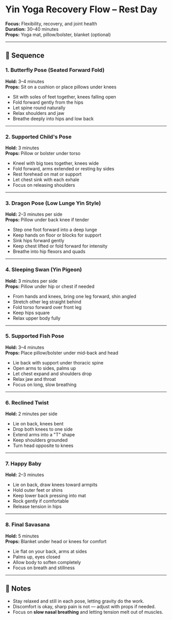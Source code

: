 # Yin Yoga Recovery Flow – Rest Day

**Focus:** Flexibility, recovery, and joint health  
**Duration:** 30–40 minutes  
**Props:** Yoga mat, pillow/bolster, blanket (optional)

---

## 🧘 Sequence

### 1. Butterfly Pose (Seated Forward Fold)
**Hold:** 3–4 minutes  
**Props:** Sit on a cushion or place pillows under knees
- Sit with soles of feet together, knees falling open
- Fold forward gently from the hips
- Let spine round naturally
- Relax shoulders and jaw
- Breathe deeply into hips and low back

---

### 2. Supported Child's Pose
**Hold:** 3 minutes  
**Props:** Pillow or bolster under torso
- Kneel with big toes together, knees wide
- Fold forward, arms extended or resting by sides
- Rest forehead on mat or support
- Let chest sink with each exhale
- Focus on releasing shoulders

---

### 3. Dragon Pose (Low Lunge Yin Style)
**Hold:** 2–3 minutes per side  
**Props:** Pillow under back knee if tender
- Step one foot forward into a deep lunge
- Keep hands on floor or blocks for support
- Sink hips forward gently
- Keep chest lifted or fold forward for intensity
- Breathe into hip flexors and quads

---

### 4. Sleeping Swan (Yin Pigeon)
**Hold:** 3 minutes per side  
**Props:** Pillow under hip or chest if needed
- From hands and knees, bring one leg forward, shin angled
- Stretch other leg straight behind
- Fold torso forward over front leg
- Keep hips square
- Relax upper body fully

---

### 5. Supported Fish Pose
**Hold:** 3–4 minutes  
**Props:** Place pillow/bolster under mid-back and head
- Lie back with support under thoracic spine
- Open arms to sides, palms up
- Let chest expand and shoulders drop
- Relax jaw and throat
- Focus on long, slow breathing

---

### 6. Reclined Twist
**Hold:** 2 minutes per side
- Lie on back, knees bent
- Drop both knees to one side
- Extend arms into a "T" shape
- Keep shoulders grounded
- Turn head opposite to knees

---

### 7. Happy Baby
**Hold:** 2–3 minutes
- Lie on back, draw knees toward armpits
- Hold outer feet or shins
- Keep lower back pressing into mat
- Rock gently if comfortable
- Release tension in hips

---

### 8. Final Savasana
**Hold:** 5 minutes  
**Props:** Blanket under head or knees for comfort
- Lie flat on your back, arms at sides
- Palms up, eyes closed
- Allow body to soften completely
- Focus on breath and stillness

---

## 🌙 Notes
- Stay relaxed and still in each pose, letting gravity do the work.
- Discomfort is okay, sharp pain is not — adjust with props if needed.
- Focus on **slow nasal breathing** and letting tension melt out of muscles.